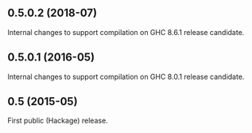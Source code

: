 0.5.0.2 (2018-07)
-----------------
Internal changes to support compilation on GHC 8.6.1 release candidate.

0.5.0.1 (2016-05)
-----------------
Internal changes to support compilation on GHC 8.0.1 release candidate.

0.5 (2015-05)
-------------
First public (Hackage) release.
